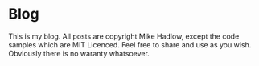# Blog

This is my blog. All posts are copyright Mike Hadlow, except the code samples which are MIT Licenced. Feel free to share and use as you wish. Obviously there is no waranty whatsoever.

